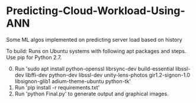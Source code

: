 # Predicting-Cloud-Workload-Using-ANN

Some ML algos implemented on predicting server load based on history

To build:
Runs on Ubuntu systems with following apt packages and steps. Use pip for Python 2.7.

0. Run 'sudo apt install python-openssl librsync-dev build-essential libssl-dev libffi-dev python-dev libssl-dev unity-lens-photos gir1.2-signon-1.0 libsignon-glib1 adium-theme-ubuntu python-tk'
1. Run 'pip install -r requirements.txt'
2. Run 'python Final.py' to generate output and graphical images.